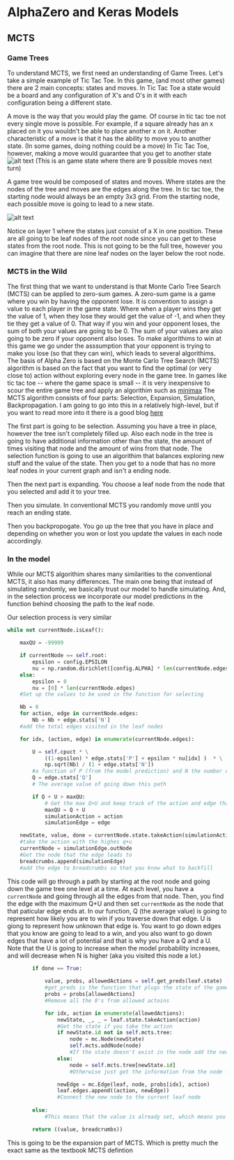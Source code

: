 # AlphaZero and Keras Models

## MCTS

### Game Trees
To understand MCTS, we first need an understanding of Game Trees.
Let's take a simple example of Tic Tac Toe. In this game, (and most other games) there are 2 main concepts: states and moves.
In Tic Tac Toe a state would be a board and any configuration of X's and O's in it with each configuration being a different state.

A move is the way that you would play the game. Of course in tic tac toe not every single move is possible. For example, if a square already has an x placed on it you wouldn't be able to place another x on it. Another characteristic of a move is that it has the ability to move you to another state. (In some games, doing nothing could be a move) In Tic Tac Toe, however, making a move would guarantee that you get to another state
![alt text](https://github.com/supersteph.github.io/tictac/emptystate.gif "empty state")
(This is an game state where there are 9 possible moves next turn)

A game tree would be composed of states and moves. Where states are the nodes of the tree and moves are the edges along the tree.
In tic tac toe, the starting node would always be an empty 3x3 grid. From the starting node, each possible move is going to lead to a new state.

![alt text](https://github.com/supersteph.github.io/tictac/tree.png "game tree")

Notice on layer 1 where the states just consist of a X in one position. These are all going to be leaf nodes of the root node since you can get to these states from the root node. This is not going to be the full tree, however you can imagine that there are nine leaf nodes on the layer below the root node.

### MCTS in the Wild
The first thing that we want to understand is that Monte Carlo Tree Search (MCTS) can be applied to zero-sum games. A zero-sum game is a game where you win by having the opponent lose. It is convention to assign a value to each player in the game state. Where when a player wins they get the value of 1, when they lose they would get the value of -1, and when they tie they get a value of 0. That way if you win and your opponent loses, the sum of both your values are going to be 0. The sum of your values are also going to be zero if your opponent also loses. To make algorithims to win at this game we go under the asssumption that your opponent is trying to make you lose (so that they can win), which leads to several algorithims.
The basis of Alpha Zero is based on the Monte Carlo Tree Search (MCTS) algorithm is based on the fact that you want to find the optimal (or very close to) action without exploring every node in the game tree. In games like tic tac toe -- where the game space is small -- it is very inexpensive to scour the entire game tree and apply an algorithim such as [minimax](https://www.baeldung.com/java-minimax-algorithm)
The MCTS algorithm consists of four parts: Selection, Expansion, Simulation, Backpropagation. I am going to go into this in a relatively high-level, but if you want to read more into it there is a good blog [here](https://medium.com/@quasimik/monte-carlo-tree-search-applied-to-letterpress-34f41c86e238)

The first part is going to be selection. Assuming you have a tree in place, however the tree isn't completely filled up. Also each node in the tree is going to have additional information other than the state, the amount of times visiting that node and the amount of wins from that node. The selection function is going to use an algorithim that balances exploring new stuff and the value of the state. Then you get to a node that has no more leaf nodes in your current graph and isn't a ending node.

Then the next part is expanding. You choose a leaf node from the node that you selected and add it to your tree.

Then you simulate. In conventional MCTS you randomly move until you reach an ending state.

Then you backpropogate. You go up the tree that you have in place and depending on whether you won or lost you update the values in each node accordingly.
### In the model
While our MCTS algorithim shares many similarities to the conventional MCTS, it also has many differences. The main one being that instead of simulating randomly, we basically trust our model to handle simulating. And, in the selection process we incorporate our model predictions in the function behind choosing the path to the leaf node.

Our selection process is very similar

```python
while not currentNode.isLeaf():

	maxQU = -99999

	if currentNode == self.root:
		epsilon = config.EPSILON
		nu = np.random.dirichlet([config.ALPHA] * len(currentNode.edges))
	else:
		epsilon = 0
		nu = [0] * len(currentNode.edges)
	#Set up the values to be used in the function for selecting

	Nb = 0
	for action, edge in currentNode.edges:
		Nb = Nb + edge.stats['N']
	#add the total edges visited in the leaf nodes

	for idx, (action, edge) in enumerate(currentNode.edges):

		U = self.cpuct * \
			((1-epsilon) * edge.stats['P'] + epsilon * nu[idx] )  * \
			np.sqrt(Nb) / (1 + edge.stats['N'])
		#a function of P (from the model prediction) and N the number of times visiting this node 
		Q = edge.stats['Q']
		# The average value of going down this path

		if Q + U > maxQU:
			# Get the max Q+U and keep track of the action and edge that it is
			maxQU = Q + U
			simulationAction = action
			simulationEdge = edge

	newState, value, done = currentNode.state.takeAction(simulationAction) 
	#take the action with the highes q+u
	currentNode = simulationEdge.outNode
	#Get the node that the edge leads to
	breadcrumbs.append(simulationEdge)
	#add the edge to breadcrumbs so that you know what to backfill
```
This code will go through a path by starting at the root node and going down the game tree one level at a time. At each level, you have a `currentNode` and going through all the edges from that node. Then, you find the edge with the maximum Q+U and then set `currentNode` as the node that that paticular edge ends at.
In our function, Q (the average value) is going to represent how likely you are to win if you traverse down that edge. U is giong to represent how unknown that edge is. You want to go down edges that you know are going to lead to a win, and you also want to go down edges that have a lot of potential and that is why you have a Q and a U. Note that the U is going to increase when the model probability increases, and will decrease when N is higher (aka you visited this node a lot.)


```python
		if done == True:
	
			value, probs, allowedActions = self.get_preds(leaf.state)
			#get_preds is the function that plugs the state of the game into the model
			probs = probs[allowedActions]
			#Remove all the 0's from allowed actoins

			for idx, action in enumerate(allowedActions):
				newState, _, _ = leaf.state.takeAction(action)
				#Get the state if you take the action
				if newState.id not in self.mcts.tree:
					node = mc.Node(newState)
					self.mcts.addNode(node)
					#If the state doesn't exist in the node add the new node to the tree
				else:
					node = self.mcts.tree[newState.id]
					#Otherwise just get the information from the node from the tree

				newEdge = mc.Edge(leaf, node, probs[idx], action)
				leaf.edges.append((action, newEdge))
				#Connect the new node to the current leaf node
				
		else:
			#This means that the value is already set, which means you do not need to evaluate or add the node

		return ((value, breadcrumbs))

```
This is going to be the expansion part of MCTS. Which is pretty much the exact same as the textbook MCTS defintion

